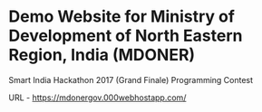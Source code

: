 # Demo Website for Ministry of Development of North Eastern Region, India (MDONER)
Smart India Hackathon 2017 (Grand Finale) Programming Contest 

URL - https://mdonergov.000webhostapp.com/
